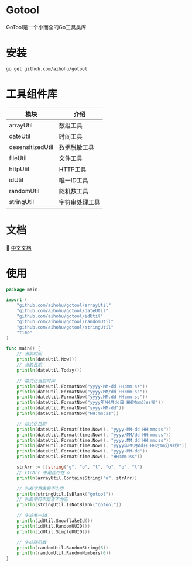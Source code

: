 # Gotool

GoTool是一个小而全的Go工具类库



# 安装

```bash
go get github.com/aihohu/gotool
```



# 工具组件库

| 模块             | 介绍           |
| ---------------- | -------------- |
| arrayUtil        | 数组工具       |
| dateUtil         | 时间工具       |
| desensitizedUtil | 数据脱敏工具   |
| fileUtil         | 文件工具       |
| httpUtil         | HTTP工具       |
| idUtil           | 唯一ID工具     |
| randomUtil       | 随机数工具     |
| stringUtil       | 字符串处理工具 |



# 文档

📖 [中文文档](https://aihohu.github.io/gotool/)



# 使用

```go
package main

import (
	"github.com/aihohu/gotool/arrayUtil"
	"github.com/aihohu/gotool/dateUtil"
	"github.com/aihohu/gotool/idUtil"
	"github.com/aihohu/gotool/randomUtil"
	"github.com/aihohu/gotool/stringUtil"
	"time"
)

func main() {
	// 当前时间
	println(dateUtil.Now())
	// 当前日期
	println(dateUtil.Today())

	// 格式化当前时间
	println(dateUtil.FormatNow("yyyy-MM-dd HH:mm:ss"))
	println(dateUtil.FormatNow("yyyy/MM/dd HH:mm:ss"))
	println(dateUtil.FormatNow("yyyy.MM.dd HH:mm:ss"))
	println(dateUtil.FormatNow("yyyy年MM月dd日 HH时mm分ss秒"))
	println(dateUtil.FormatNow("yyyy-MM-dd"))
	println(dateUtil.FormatNow("HH:mm:ss"))

	// 格式化日期
	println(dateUtil.Format(time.Now(), "yyyy-MM-dd HH:mm:ss"))
	println(dateUtil.Format(time.Now(), "yyyy/MM/dd HH:mm:ss"))
	println(dateUtil.Format(time.Now(), "yyyy.MM.dd HH:mm:ss"))
	println(dateUtil.Format(time.Now(), "yyyy年MM月dd日 HH时mm分ss秒"))
	println(dateUtil.Format(time.Now(), "yyyy-MM-dd"))
	println(dateUtil.Format(time.Now(), "HH:mm:ss"))

	strArr := []string{"g", "o", "t", "o", "o", "l"}
	// strArr 中是否存在 o
	println(arrayUtil.ContainsString("o", strArr))

	// 判断字符串是否为空
	println(stringUtil.IsBlank("gotool"))
	// 判断字符串是否不为空
	println(stringUtil.IsNotBlank("gotool"))

	// 生成唯一id
	println(idUtil.SnowflakeId())
	println(idUtil.RandomUUID())
	println(idUtil.SimpleUUID())

	// 生成随机数
	println(randomUtil.RandomString(6))
	println(randomUtil.RandomNumbers(6))
}

```


